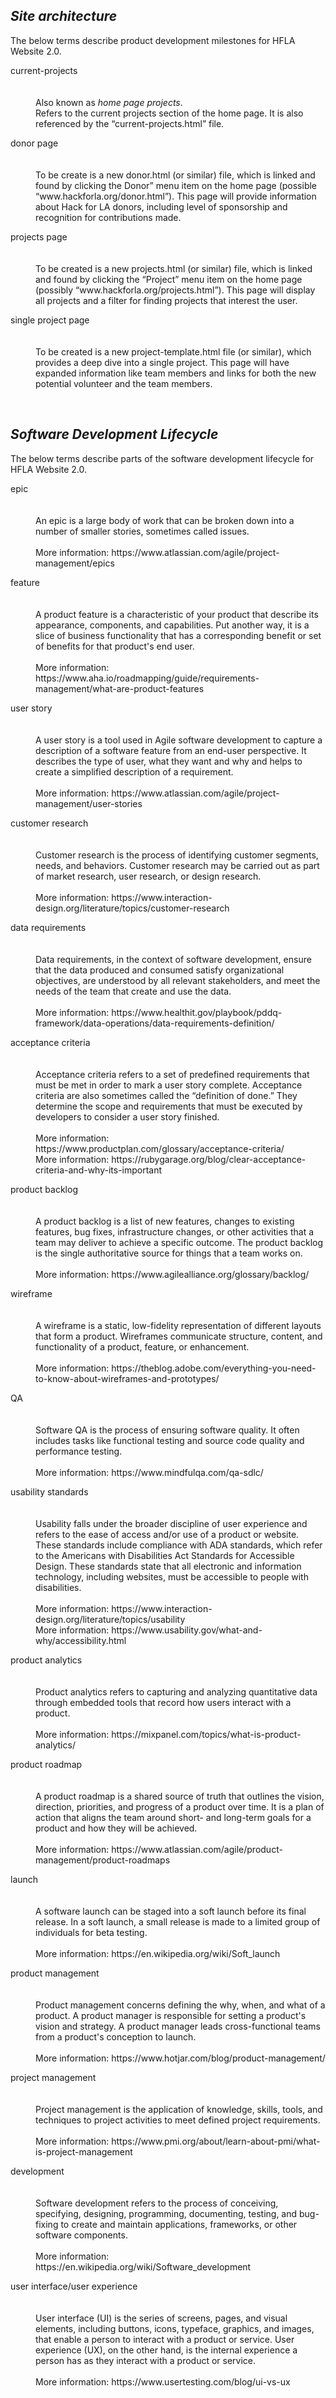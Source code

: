 ## _Site architecture_

The below terms describe product development milestones for HFLA Website 2.0.

<dl>
<dt>current-projects</dt>
<br></br>
<dd>Also known as <i>home page projects</I>.
<dd>Refers to the current projects section of the home page. It is also referenced by the “current-projects.html” file.
</dl>  

<dl>
<dt>donor page</dt>
<br></br>
<dd>To be create is a new donor.html (or similar) file, which is linked and found by clicking the Donor” menu item on the home page (possible “www.hackforla.org/donor.html”). This page will provide information about Hack for LA donors, including level of sponsorship and recognition for contributions made.  
</dl>  

<dl>
<dt>projects page</dt>
<br></br>
<dd>To be created is a new projects.html (or similar) file, which is linked and found by clicking the “Project” menu item on the home page (possibly “www.hackforla.org/projects.html”). This page will display all projects and a filter for finding projects that interest the user.  
</dl>  

<dl>
<dt>single project page</dt>
<br></br>
<dd>To be created is a new project-template.html file (or similar), which provides a deep dive into a single project. This page will have expanded information like team members and links for both the new potential volunteer and the team members.   
</dl>  
<br>

## _Software Development Lifecycle_

The below terms describe parts of the software development lifecycle for HFLA Website 2.0.


<dl>
<dt>epic</dt>
<br></br>
<dd>An epic is a large body of work that can be broken down into a number of smaller stories, sometimes called issues.
<br></br>
<dd>More information: https://www.atlassian.com/agile/project-management/epics
</dl> 

<dl>
<dt>feature</dt>
<br></br>
<dd>A product feature is a characteristic of your product that describe its appearance, components, and capabilities. Put another way, it is a slice of business functionality that has a corresponding benefit or set of benefits for that product's end user.
<br></br>
<dd>More information: https://www.aha.io/roadmapping/guide/requirements-management/what-are-product-features
</dl> 

<dl>
<dt>user story</dt>
<br></br>
<dd>A user story is a tool used in Agile software development to capture a description of a software feature from an end-user perspective. It describes the type of user, what they want and why and helps to create a simplified description of a requirement.
<br></br>
<dd>More information: https://www.atlassian.com/agile/project-management/user-stories
</dl> 

<dl>
<dt>customer research</dt>
<br></br>
<dd>Customer research is the process of identifying customer segments, needs, and behaviors. Customer research may be carried out as part of market research, user research, or design research.
<br></br>
<dd>More information: https://www.interaction-design.org/literature/topics/customer-research
</dl> 

<dl>
<dt>data requirements</dt>
<br></br>
<dd>Data requirements, in the context of software development, ensure that the data produced and consumed satisfy organizational objectives, are understood by all relevant stakeholders, and meet the needs of the team that create and use the data.
<br></br>
<dd>More information: https://www.healthit.gov/playbook/pddq-framework/data-operations/data-requirements-definition/
</dl> 

<dl>
<dt>acceptance criteria</dt>
<br></br>
<dd>Acceptance criteria refers to a set of predefined requirements that must be met in order to mark a user story complete. Acceptance criteria are also sometimes called the “definition of done.” They determine the scope and requirements that must be executed by developers to consider a user story finished.
<br></br>
<dd>More information: https://www.productplan.com/glossary/acceptance-criteria/
<dd>More information: https://rubygarage.org/blog/clear-acceptance-criteria-and-why-its-important
</dl> 

<dl>
<dt>product backlog</dt>
<br></br>
<dd>A product backlog is a list of new features, changes to existing features, bug fixes, infrastructure changes, or other activities that a team may deliver to achieve a specific outcome. The product backlog is the single authoritative source for things that a team works on.
<br></br>
<dd>More information: https://www.agilealliance.org/glossary/backlog/
</dl> 

<dl>
<dt>wireframe</dt>
<br></br>
<dd>A wireframe is a static, low-fidelity representation of different layouts that form a product. Wireframes communicate structure, content, and functionality of a product, feature, or enhancement.
<br></br>
<dd>More information: https://theblog.adobe.com/everything-you-need-to-know-about-wireframes-and-prototypes/
</dl> 

<dl>
<dt>QA</dt>
<br></br>
<dd>Software QA is the process of ensuring software quality. It often includes tasks like functional testing and source code quality and performance testing.
<br></br>
<dd>More information: https://www.mindfulqa.com/qa-sdlc/
</dl> 

<dl>
<dt>usability standards</dt>
<br></br>
<dd>Usability falls under the broader discipline of user experience and refers to the ease of access and/or use of a product or website. These standards include compliance with ADA standards, which refer to the Americans with Disabilities Act Standards for Accessible Design. These standards state that all electronic and information technology, including websites, must be accessible to people with disabilities.
<br></br>
<dd>More information: https://www.interaction-design.org/literature/topics/usability
<dd>More information: https://www.usability.gov/what-and-why/accessibility.html
</dl> 

<dl>
<dt>product analytics</dt>
<br></br>
<dd>Product analytics refers to capturing and analyzing quantitative data through embedded tools that record how users interact with a product.
<br></br>
<dd>More information: https://mixpanel.com/topics/what-is-product-analytics/
</dl> 

<dl>
<dt>product roadmap</dt>
<br></br>
<dd>A product roadmap is a shared source of truth that outlines the vision, direction, priorities, and progress of a product over time. It is a plan of action that aligns the team around short- and long-term goals for a product and how they will be achieved.
<br></br>
<dd>More information: https://www.atlassian.com/agile/product-management/product-roadmaps
</dl> 

<dl>
<dt>launch</dt>
<br></br>
<dd>A software launch can be staged into a soft launch before its final release. In a soft launch, a small release is made to a limited group of individuals for beta testing.
<br></br>
<dd>More information: https://en.wikipedia.org/wiki/Soft_launch
</dl> 

<dl>
<dt>product management</dt>
<br></br>
<dd>Product management concerns defining the why, when, and what of a product. A product manager is responsible for setting a product's vision and strategy. A product manager leads cross-functional teams from a product's conception to launch.
<br></br>
<dd>More information: https://www.hotjar.com/blog/product-management/
</dl> 

<dl>
<dt>project management</dt>
<br></br>
<dd>Project management is the application of knowledge, skills, tools, and techniques to project activities to meet defined project requirements.
<br></br>
<dd>More information: https://www.pmi.org/about/learn-about-pmi/what-is-project-management
</dl> 

<dl>
<dt>development</dt>
<br></br>
<dd>Software development refers to the process of conceiving, specifying, designing, programming, documenting, testing, and bug-fixing to create and maintain applications, frameworks, or other software components.
<br></br>
<dd>More information: https://en.wikipedia.org/wiki/Software_development
</dl> 

<dl>
<dt>user interface/user experience</dt>
<br></br>
<dd>User interface (UI) is the series of screens, pages, and visual elements, including buttons, icons, typeface, graphics, and images, that enable a person to interact with a product or service. User experience (UX), on the other hand, is the internal experience a person has as they interact with a product or service.
<br></br>
<dd>More information: https://www.usertesting.com/blog/ui-vs-ux
</dl> 
<br> 

